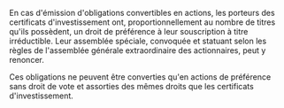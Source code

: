 En cas d'émission d'obligations convertibles en actions, les porteurs des certificats d'investissement ont, proportionnellement au nombre de titres qu'ils possèdent, un droit de préférence à leur souscription à titre irréductible. Leur assemblée spéciale, convoquée et statuant selon les règles de l'assemblée générale extraordinaire des actionnaires, peut y renoncer.

Ces obligations ne peuvent être converties qu'en actions de préférence sans droit de vote et assorties des mêmes droits que les certificats d'investissement.
